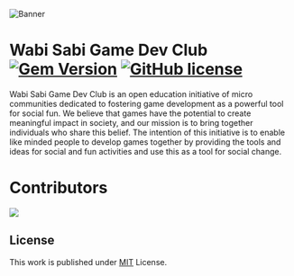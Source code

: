![Banner](https://github.com/WabiSabiClub/wabisabiclub.github.io/assets/21288743/a89fc833-febc-4482-8c85-2e4b5c4f6c2b)
# Wabi Sabi Game Dev Club [![Gem Version](https://img.shields.io/gem/v/jekyll-theme-chirpy)](https://rubygems.org/gems/jekyll-theme-chirpy) [![GitHub license](https://img.shields.io/github/license/cotes2020/chirpy-starter.svg?color=blue)][mit]

  Wabi Sabi Game Dev Club is an open education initiative of micro communities dedicated to fostering game development as a powerful tool for social fun. We believe that games have the potential to create meaningful impact in society, and our mission is to bring together individuals who share this belief. The intention of this initiative is to enable like minded people to develop games together by providing the tools and ideas for social and fun activities and use this as a tool for social change.


# Contributors
<a href="https://github.com/WabiSabiClub/wabisabiclub.github.io/graphs/contributors">
  <img src="https://contrib.rocks/image?repo=WabiSabiClub/wabisabiclub.github.io" />
</a>


## License

This work is published under [MIT][mit] License.

[CD]: https://en.wikipedia.org/wiki/Continuous_deployment
[mit]: https://github.com/WabiSabiClub/wabisabiclub.github.io/blob/main/LICENSE
